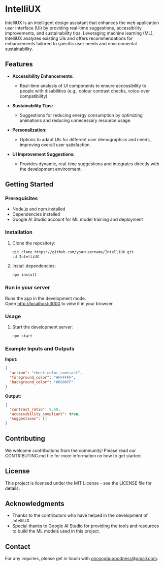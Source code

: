 # IntelliUX

IntelliUX is an intelligent design assistant that enhances the web application user interface (UI) by providing real-time suggestions, accessibility improvements, and sustainability tips. Leveraging machine learning (ML), IntelliUX analyzes existing UIs and offers recommendations for enhancements tailored to specific user needs and environmental sustainability.

## Features

- **Accessibility Enhancements:**
  - Real-time analysis of UI components to ensure accessibility to people with disabilities (e.g., colour contrast checks, voice-over compatibility).
  
- **Sustainability Tips:**
  - Suggestions for reducing energy consumption by optimizing animations and reducing unnecessary resource usage.
  
- **Personalization:**
  - Options to adapt UIs for different user demographics and needs, improving overall user satisfaction.
  
- **UI Improvement Suggestions:**
  - Provides dynamic, real-time suggestions and integrates directly with the development environment.

## Getting Started

### Prerequisites

- Node.js and npm installed
- Dependencies installed
- Google AI Studio account for ML model training and deployment

### Installation

1. Clone the repository:
   ```sh
   git clone https://github.com/yourusername/IntelliUX.git
   cd IntelliUX
   ```

2. Install dependencies:
   ```sh
   npm install
   ```
### Run in your server
Runs the app in the development mode.\
Open [http://localhost:3000](http://localhost:3000) to view it in your browser.

### Usage

1. Start the development server:
   ```sh
   npm start
   ```

### Example Inputs and Outputs

**Input:** 
```json
{
  "action": "check_color_contrast",
  "foreground_color": "#FFFFFF",
  "background_color": "#0000FF"
}
```

**Output:** 
```json
{
  "contrast_ratio": 8.59,
  "accessibility_compliant": true,
  "suggestions": []
}
```

## Contributing

We welcome contributions from the community! Please read our CONTRIBUTING.md file for more information on how to get started.

## License

This project is licensed under the MIT License - see the LICENSE file for details.

## Acknowledgments

- Thanks to the contributors who have helped in the development of IntelliUX.
- Special thanks to Google AI Studio for providing the tools and resources to build the ML models used in this project.

## Contact

For any inquiries, please get in touch with ononogbugoodness@gmail.com.



